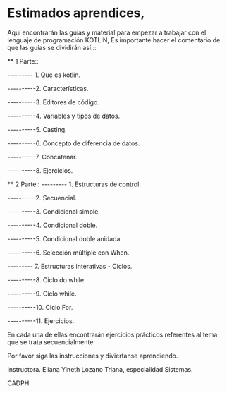 # Estimados aprendices,
Aquí encontrarán las guías y material para empezar a trabajar con el lenguaje de programación KOTLIN,
Es importante hacer el comentario de que las guías se dividirán así:::

** 1 Parte::

--------- 1. Que es kotlin.

----------2. Características.

----------3. Editores de código.

----------4. Variables y tipos de datos.

----------5. Casting.

----------6. Concepto de diferencia de datos.

----------7. Concatenar.

----------8. Ejercicios.



** 2 Parte::
--------- 1. Estructuras de control.

----------2. Secuencial.

----------3. Condicional simple.

----------4. Condicional doble.

----------5. Condicional doble anidada.

----------6. Selección múltiple con When.

--------- 7. Estructuras interativas - Ciclos.

----------8. Ciclo do while.

----------9. Ciclo while.

----------10. Ciclo For.

----------11. Ejercicios.


En cada una de ellas encontrarán ejercicios prácticos referentes al tema que se trata secuencialmente.

Por favor siga las instrucciones y diviertanse aprendiendo.

Instructora. Eliana Yineth Lozano Triana, especialidad Sistemas.

CADPH
